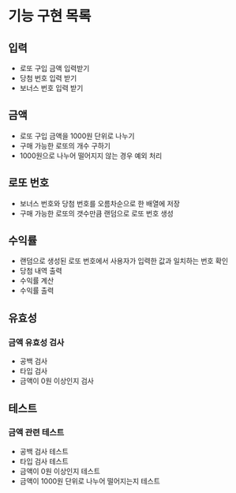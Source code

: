 # 기능 구현 목록
## 입력
- 로또 구입 금액 입력받기
- 당첨 번호 입력 받기
- 보너스 번호 입력 받기
## 금액
- 로또 구입 금액을 1000원 단위로 나누기
- 구매 가능한 로또의 개수 구하기
- 1000원으로 나누어 떨어지지 않는 경우 예외 처리
## 로또 번호
- 보너스 번호와 당첨 번호를 오름차순으로 한 배열에 저장
- 구매 가능한 로또의 갯수만큼 랜덤으로 로또 번호 생성
## 수익률
- 랜덤으로 생성된 로또 번호에서 사용자가 입력한 값과 일치하는 번호 확인
- 당첨 내역 출력
- 수익률 계산
- 수익률 출력
## 유효성
### 금액 유효성 검사
- 공백 검사
- 타입 검사
- 금액이 0원 이상인지 검사
## 테스트
### 금액 관련 테스트
- 공백 검사 테스트
- 타입 검사 테스트
- 금액이 0원 이상인지 테스트
- 금액이 1000원 단위로 나누어 떨어지는지 테스트
